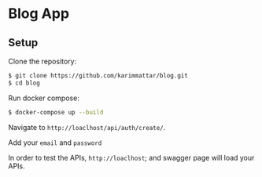 # Blog App

## Setup

Clone the repository:

```sh
$ git clone https://github.com/karimmattar/blog.git
$ cd blog
```

Run docker compose:

```sh
$ docker-compose up --build
```

Navigate to `http://loaclhost/api/auth/create/`.

Add your `email` and `password`

In order to test the APIs, `http://loaclhost`; and swagger page will load your APIs.